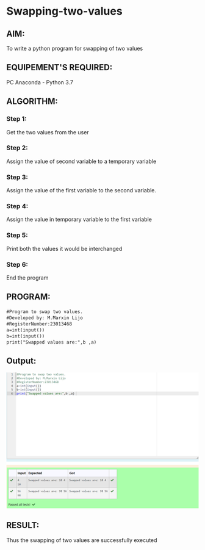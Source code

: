 # Swapping-two-values
## AIM:
To write a python program for swapping of two values
## EQUIPEMENT'S REQUIRED: 
PC
Anaconda - Python 3.7
## ALGORITHM: 
### Step 1:
Get the two values from the user
### Step 2: 
Assign the value of second variable to a temporary variable 
### Step 3: 
Assign the value of the first variable to the second variable.
### Step 4:  
Assign the value in temporary variable to the first variable
### Step 5: 
Print both the values it would be interchanged
### Step 6: 
End the program
## PROGRAM:
```
#Program to swap two values.
#Developed by: M.Marxin Lijo
#RegisterNumber:23013468
a=int(input())
b=int(input())
print("Swapped values are:",b ,a) 
```
## Output:

![output](/swapped%20output.png)

## RESULT:
Thus the swapping of two values are successfully executed



